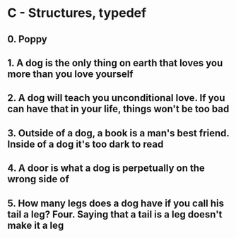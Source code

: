 # C - Structures, typedef


## 0. Poppy

## 1. A dog is the only thing on earth that loves you more than you love yourself

## 2. A dog will teach you unconditional love. If you can have that in your life, things won't be too bad

## 3. Outside of a dog, a book is a man's best friend. Inside of a dog it's too dark to read

## 4. A door is what a dog is perpetually on the wrong side of

## 5. How many legs does a dog have if you call his tail a leg? Four. Saying that a tail is a leg doesn't make it a leg

